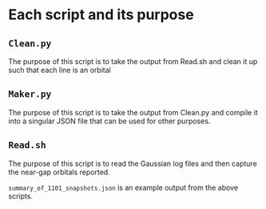 # Each script and its purpose

## `Clean.py`
 The purpose of this script is to take the output from
 Read.sh and clean it up such that each line is an orbital


## `Maker.py`
 The purpose of this script is to take the output from Clean.py
 and compile it into a singular JSON file that can be used for
 other purposes.

## `Read.sh`
 The purpose of this script is to read the Gaussian log files
 and then capture the near-gap orbitals reported.

 `summary_of_1101_snapshots.json` is an example output from the above scripts.
